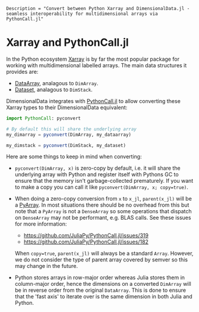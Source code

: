 ```@meta
Description = "Convert between Python Xarray and DimensionalData.jl - seamless interoperability for multidimensional arrays via PythonCall.jl"
```

# Xarray and PythonCall.jl

In the Python ecosystem [Xarray](https://xarray.dev) is by far the most popular
package for working with multidimensional labelled arrays. The main data
structures it provides are:
- [DataArray](https://docs.xarray.dev/en/stable/user-guide/data-structures.html#dataarray),
  analagous to `DimArray`.
- [Dataset](https://docs.xarray.dev/en/stable/user-guide/data-structures.html#dataset),
  analagous to `DimStack`.

DimensionalData integrates with
[PythonCall.jl](https://juliapy.github.io/PythonCall.jl/stable/) to allow
converting these Xarray types to their DimensionalData equivalent:
```julia
import PythonCall: pyconvert

# By default this will share the underlying array
my_dimarray = pyconvert(DimArray, my_dataarray)

my_dimstack = pyconvert(DimStack, my_dataset)
```

Here are some things to keep in mind when converting:
- `pyconvert(DimArray, x)` is zero-copy by default, i.e. it will share the
  underlying array with Python and register itself with Pythons GC to ensure
  that the memory isn't garbage-collected prematurely. If you want to make a
  copy you can call it like `pyconvert(DimArray, x; copy=true)`.
- When doing a zero-copy conversion from `x` to `x_jl`, `parent(x_jl)` will be a
  [PyArray](https://juliapy.github.io/PythonCall.jl/stable/pythoncall-reference/#PythonCall.Wrap.PyArray). In
  most situations there should be no overhead from this but note that a
  `PyArray` is not a `DenseArray` so some operations that dispatch on
  `DenseArray` may not be performant, e.g. BLAS calls. See these issues for more
  information:
  - https://github.com/JuliaPy/PythonCall.jl/issues/319
  - https://github.com/JuliaPy/PythonCall.jl/issues/182

  When `copy=true`, `parent(x_jl)` will always be a standard `Array`. However,
  we do not consider the type of parent array covered by semver so this may
  change in the future.
- Python stores arrays in row-major order whereas Julia stores them in
  column-major order, hence the dimensions on a converted `DimArray` will be in
  reverse order from the original `DataArray`. This is done to ensure that the
  'fast axis' to iterate over is the same dimension in both Julia and Python.
